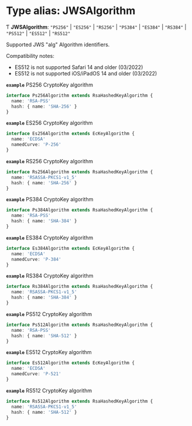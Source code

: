 # Type alias: JWSAlgorithm

Ƭ **JWSAlgorithm**: ``"PS256"`` \| ``"ES256"`` \| ``"RS256"`` \| ``"PS384"`` \| ``"ES384"`` \| ``"RS384"`` \| ``"PS512"`` \| ``"ES512"`` \| ``"RS512"``

Supported JWS "alg" Algorithm identifiers.

Compatibility notes:
- ES512 is not supported Safari 14 and older (03/2022)
- ES512 is not supported iOS/iPadOS 14 and older (03/2022)

**`example`** PS256 CryptoKey algorithm
```ts
interface Ps256Algorithm extends RsaHashedKeyAlgorithm {
  name: 'RSA-PSS'
  hash: { name: 'SHA-256' }
}
```

**`example`** ES256 CryptoKey algorithm
```ts
interface Es256Algorithm extends EcKeyAlgorithm {
  name: 'ECDSA'
  namedCurve: 'P-256'
}
```

**`example`** RS256 CryptoKey algorithm
```ts
interface Rs256Algorithm extends RsaHashedKeyAlgorithm {
  name: 'RSASSA-PKCS1-v1_5'
  hash: { name: 'SHA-256' }
}
```

**`example`** PS384 CryptoKey algorithm
```ts
interface Ps384Algorithm extends RsaHashedKeyAlgorithm {
  name: 'RSA-PSS'
  hash: { name: 'SHA-384' }
}
```

**`example`** ES384 CryptoKey algorithm
```ts
interface Es384Algorithm extends EcKeyAlgorithm {
  name: 'ECDSA'
  namedCurve: 'P-384'
}
```

**`example`** RS384 CryptoKey algorithm
```ts
interface Rs384Algorithm extends RsaHashedKeyAlgorithm {
  name: 'RSASSA-PKCS1-v1_5'
  hash: { name: 'SHA-384' }
}
```

**`example`** PS512 CryptoKey algorithm
```ts
interface Ps512Algorithm extends RsaHashedKeyAlgorithm {
  name: 'RSA-PSS'
  hash: { name: 'SHA-512' }
}
```

**`example`** ES512 CryptoKey algorithm
```ts
interface Es512Algorithm extends EcKeyAlgorithm {
  name: 'ECDSA'
  namedCurve: 'P-521'
}
```

**`example`** RS512 CryptoKey algorithm
```ts
interface Rs512Algorithm extends RsaHashedKeyAlgorithm {
  name: 'RSASSA-PKCS1-v1_5'
  hash: { name: 'SHA-512' }
}
```
